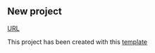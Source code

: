## New project

[URL](https://antoinemoues.github.io/hetic-p2020-16/)

This project has been created with this [template](https://github.com/joZephhh/static-template)
